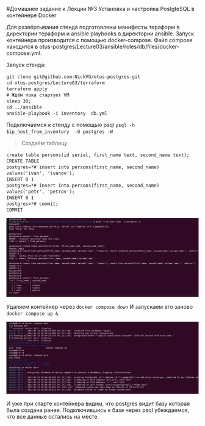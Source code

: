 #Домашнее задание к Лекции №3 Установка и настройка PostgteSQL в контейнере Docker



Для развёртывания стенда подготовлены манифесты тераформ в директории тераформ и ansible playbooks в директории ansible. Запуск контейнера производится с помощью docker-compose. Файл compose находится в otus-postgres/Lecture03/ansible/roles/db/files/docker-compose.yml.


Запуск стенда:
```
git clone git@github.com:NickVG/otus-postgres.git
cd otus-postgres/Lecture03/terraform
terraform apply
# Ждём пока стартует VM
sleep 30;
cd ../ansible 
ansible-playbook -i inventory  db.yml
```

Подключаемся к стенду с помощью psql
`psql -h $ip_host_from_inventory  -U postgres -W`

> Создаём таблицу
```
create table persons(id serial, first_name text, second_name text);
CREATE TABLE
postgres=*# insert into persons(first_name, second_name) values('ivan', 'ivanov');
INSERT 0 1
postgres=*# insert into persons(first_name, second_name) values('petr', 'petrov');
INSERT 0 1
postgres=*# commit;
COMMIT
```
![Screenshot](./pictures/psql.png)

Удаляем контейнер через `docker compose down`
И запускаем его заново `docker compose up &`

![Screenshot](./pictures/container_rerun.png)

И уже при старте контейнера видим, что postgres видит базу которая была создана ранее.
Подключившись к базе через psql убеждаемся, что все данные остались на месте.

